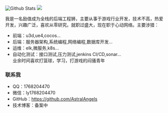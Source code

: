 ![Github Stats](https://github-readme-stats.vercel.app/api?username=AstralAngels&show_icons=true)
<a title="Hits" target="_blank" href="https://github.com/AstralAngels/hits"><img src="https://hits.b3log.org/AstralAngels/hits.svg"></a>

我是一名励值成为全栈的后端工程狮，主要从事于游戏行业开发，技术不高，热爱开发，兴趣广泛，喜欢从零研究。就职过盛大，现在职于心动网络。主要涉猎：    
- 前端：u3d,ue4,cocos...   
- 后端：服务器架构,系统编程,网络编程,数据库开发...  
- 运维：elk,微服务,k8s...   
- 自动化测试：接口测试,压力测试,jenkins CI/CD,sonar...   
业余时间喜欢打篮球，学习，打游戏的闷骚青年


### 联系我
* QQ：1768204470
* 微信：ly1768204470
* GitHub：https://github.com/AstralAngels
* 技术博客：备案中


